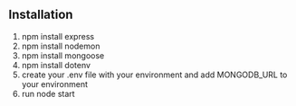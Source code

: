 ## Installation

1. npm install express
2. npm install nodemon
3. npm install mongoose
4. npm install dotenv
5. create your .env file with your environment and add MONGODB_URL to your environment
6. run node start

